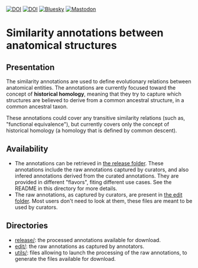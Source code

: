[![DOI](https://zenodo.org/badge/DOI/10.1093/nar/gkae1118.svg)](https://doi.org/10.1093/nar/gkae1118)
[![DOI](https://zenodo.org/badge/DOI/10.1093/nar/gkaa793.svg)](https://doi.org/10.1093/nar/gkaa793)
[![Bluesky](https://img.shields.io/badge/dynamic/json?url=https%3A%2F%2Fpublic.api.bsky.app%2Fxrpc%2Fapp.bsky.actor.getProfile%2F%3Factor%3Dbgee.org&query=%24.followersCount&style=social&logo=bluesky&label=Follow%20%40bgee.org)](https://bsky.app/profile/bgee.org)
[![Mastodon](https://img.shields.io/mastodon/follow/109308703977124988?style=social&label=Follow%20%40bgeedb&domain=https%3A%2F%2Fgenomic.social)](https://genomic.social/%40bgeedb)

# Similarity annotations between anatomical structures

## Presentation

The similarity annotations are used to define evolutionary relations between anatomical entities. The annotations
are currently focused toward the concept of **historical homology**, meaning that they try to capture which structures
are believed to derive from a common ancestral structure, in a common ancestral taxon.

These annotations could cover any transitive similarity relations (such as, "functional equivalence"),
but currently covers only the concept of historical homology (a homology that is defined by common descent).

## Availability

* The annotations can be retrieved in [the release folder](release/). These annotations include the raw annotations
captured by curators, and also infered annotations derived from the curated annotations. They are provided
in different "flavors", fiting different use cases. See the README in this directory for more details.
* The raw annotations, as captured by curators, are present in [the edit folder](edit/). Most users don't need to look at them,
these files are meant to be used by curators.

## Directories

* [release/](release/): the processed annotations available for download.
* [edit/](edit/): the raw annotations as captured by annotators.
* [utils/](utils/): files allowing to launch the processing of the raw annotations, to generate the files available for download.
